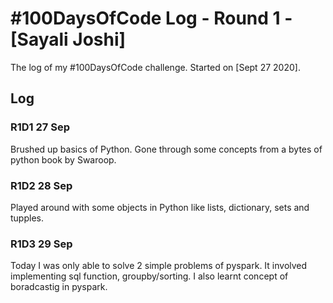 # #100DaysOfCode Log - Round 1 - [Sayali Joshi]

The log of my #100DaysOfCode challenge. Started on [Sept 27 2020].

## Log

### R1D1 27 Sep
Brushed up basics of Python. Gone through some concepts from a bytes of python book by Swaroop.

### R1D2 28 Sep
Played around with some objects in Python like lists, dictionary, sets and tupples.

### R1D3 29 Sep
Today I was only able to solve 2 simple  problems of pyspark. It involved implementing sql function, groupby/sorting.
I also learnt concept of boradcastig in pyspark. 
